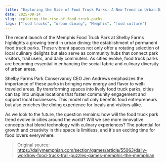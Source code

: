 ```yaml
---
title: "Exploring the Rise of Food Truck Parks: A New Trend in Urban Dining"
date: 2025-09-14
slug: exploring-the-rise-of-food-truck-parks
tags: ["food trucks", "urban dining", "Memphis", "food culture"]
---
```


The recent launch of the Memphis Food Truck Park at Shelby Farms highlights a growing trend in urban dining: the establishment of permanent food truck parks. These vibrant spaces not only offer a rotating selection of local culinary delights but also serve as community hubs that connect park visitors, trail users, and daily commuters. As cities evolve, food truck parks are becoming essential in enhancing the social fabric and culinary diversity of urban areas.

Shelby Farms Park Conservancy CEO Jen Andrews emphasizes the importance of these parks in bringing new energy and flavor to well-traveled areas. By transforming spaces into lively food truck parks, cities can tap into unique locations that foster community engagement and support local businesses. This model not only benefits food entrepreneurs but also enriches the dining experience for locals and visitors alike.

As we look to the future, the question remains: how will the food truck park trend evolve in cities around the world? Will we see more innovative concepts that blend technology with culinary experiences? The potential for growth and creativity in this space is limitless, and it's an exciting time for food lovers everywhere.
> Original source: https://dailymemphian.com/section/games/article/55063/daily-wordrow-food-truck-trail-puzzles-games-memphis-the-memphian